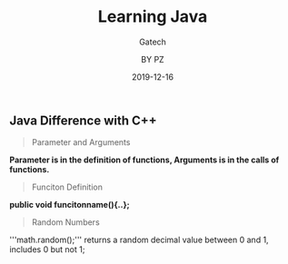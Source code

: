 ﻿---
layout:     post                   
title:      Learning Java              
subtitle:   Gatech
date:       2019-12-16           
author:     BY PZ                   
header-img: img/post-bg-2015.jpg    
catalog: true                       
tags:                               
    - Java
---

## Java Difference with C++

> Parameter and Arguments

**Parameter is in the definition of functions, Arguments is in the calls of functions.**

> Funciton Definition

**public void funcitonname(){..};**

> Random Numbers

'''math.random();'''
returns a random decimal value between 0 and 1, includes 0 but not 1;

